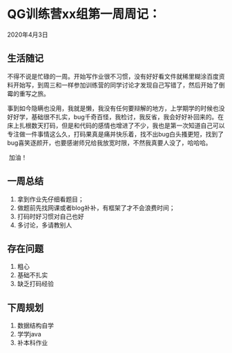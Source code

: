 # QG训练营xx组第一周周记：
2020年4月3日



## 生活随记

​        不得不说是忙碌的一周。开始写作业很不习惯，没有好好看文件就稀里糊涂百度资料开始写，到周三和一样参加训练营的同学讨论才发现自己写错了，然后开始了倒霉的重写之旅。

​        事到如今隐瞒也没用，我就是懒，我没有任何要辩解的地方，上学期学的时候也没好好学，基础很不扎实，bug千奇百怪，我检讨，我反省，我会好好补回来的。在床上扎根数天打码，但是和代码的感情也增进了不少，我也是第一次知道自己可以专注做一件事情这么久，打码果真是痛并快乐着，找不出bug白头搔更短，找到了bug喜笑逐颜开，也要感谢师兄给我放宽时限，不然我真要人没了，哈哈哈。

​        加油！



## 一周总结

1. 拿到作业先仔细看题目；
2. 做题前先找网课或者blog补补，有框架了才不会浪费时间；
3. 打码时好习惯对自己也好
4. 多讨论，多请教别人

## 存在问题

1. 粗心
2. 基础不扎实
3. 缺乏打码经验

## 下周规划

1. 数据结构自学
2. 学学java
3. 补本科作业




